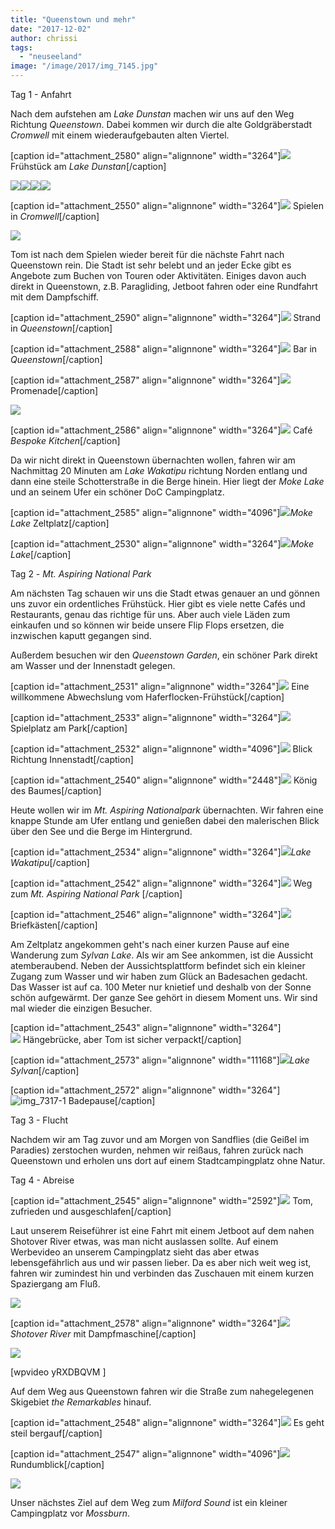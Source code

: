 ```yaml
---
title: "Queenstown und mehr"
date: "2017-12-02"
author: chrissi
tags: 
  - "neuseeland"
image: "/image/2017/img_7145.jpg"
---
```


Tag 1 - Anfahrt

Nach dem aufstehen am _Lake Dunstan_ machen wir uns auf den Weg Richtung _Queenstown_. Dabei kommen wir durch die alte Goldgräberstadt _Cromwell_ mit einem wiederaufgebauten alten Viertel.

\[caption id="attachment\_2580" align="alignnone" width="3264"\]![](images/img_7104.jpg) Frühstück am _Lake Dunstan_\[/caption\]

![](images/img_7116.jpg)![](images/img_7133.jpg)![](images/img_7134.jpg)![](images/img_7113.jpg)

\[caption id="attachment\_2550" align="alignnone" width="3264"\]![](images/img_7131.jpg) Spielen in _Cromwell_\[/caption\]

![](images/img_7108.jpg)

Tom ist nach dem Spielen wieder bereit für die nächste Fahrt nach Queenstown rein. Die Stadt ist sehr belebt und an jeder Ecke gibt es Angebote zum Buchen von Touren oder Aktivitäten. Einiges davon auch direkt in Queenstown, z.B. Paragliding, Jetboot fahren oder eine Rundfahrt mit dem Dampfschiff.

\[caption id="attachment\_2590" align="alignnone" width="3264"\]![](images/img_7146.jpg) Strand in _Queenstown_\[/caption\]

\[caption id="attachment\_2588" align="alignnone" width="3264"\]![](images/img_7144.jpg) Bar in _Queenstown_\[/caption\]

\[caption id="attachment\_2587" align="alignnone" width="3264"\]![](images/img_7145.jpg) Promenade\[/caption\]

![](images/img_7142.jpg)

\[caption id="attachment\_2586" align="alignnone" width="3264"\]![](images/img_7152.jpg) Café _Bespoke Kitchen_\[/caption\]

Da wir nicht direkt in Queenstown übernachten wollen, fahren wir am Nachmittag 20 Minuten am _Lake Wakatipu_ richtung Norden entlang und dann eine steile Schotterstraße in die Berge hinein. Hier liegt der _Moke Lake_ und an seinem Ufer ein schöner DoC Campingplatz.

\[caption id="attachment\_2585" align="alignnone" width="4096"\]![](images/img_7153.jpg)_Moke Lake_ Zeltplatz\[/caption\]

\[caption id="attachment\_2530" align="alignnone" width="3264"\]![](images/img_7165.jpg)_Moke Lake_\[/caption\]

Tag 2 - _Mt. Aspiring National Park_

Am nächsten Tag schauen wir uns die Stadt etwas genauer an und gönnen uns zuvor ein ordentliches Frühstück. Hier gibt es viele nette Cafés und Restaurants, genau das richtige für uns. Aber auch viele Läden zum einkaufen und so können wir beide unsere Flip Flops ersetzen, die inzwischen kaputt gegangen sind.

Außerdem besuchen wir den _Queenstown Garden_, ein schöner Park direkt am Wasser und der Innenstadt gelegen.

\[caption id="attachment\_2531" align="alignnone" width="3264"\]![](images/img_7167.jpg) Eine willkommene Abwechslung vom Haferflocken-Frühstück\[/caption\]

\[caption id="attachment\_2533" align="alignnone" width="3264"\]![](images/img_7177.jpg) Spielplatz am Park\[/caption\]

\[caption id="attachment\_2532" align="alignnone" width="4096"\]![](images/img_7186.jpg) Blick Richtung Innenstadt\[/caption\]

\[caption id="attachment\_2540" align="alignnone" width="2448"\]![](images/img_7192.jpg) König des Baumes\[/caption\]

Heute wollen wir im _Mt. Aspiring Nationalpark_ übernachten. Wir fahren eine knappe Stunde am Ufer entlang und genießen dabei den malerischen Blick über den See und die Berge im Hintergrund.

\[caption id="attachment\_2534" align="alignnone" width="3264"\]![](images/img_7214.jpg)_Lake Wakatipu_\[/caption\]

\[caption id="attachment\_2542" align="alignnone" width="3264"\]![](images/img_7252-1.jpg) Weg zum _Mt. Aspiring National Park_ \[/caption\]

\[caption id="attachment\_2546" align="alignnone" width="3264"\]![](images/img_7283-1.jpg) Briefkästen\[/caption\]

Am Zeltplatz angekommen geht's nach einer kurzen Pause auf eine Wanderung zum _Sylvan Lake_. Als wir am See ankommen, ist die Aussicht atemberaubend. Neben der Aussichtsplattform befindet sich ein kleiner Zugang zum Wasser und wir haben zum Glück an Badesachen gedacht. Das Wasser ist auf ca. 100 Meter nur knietief und deshalb von der Sonne schön aufgewärmt. Der ganze See gehört in diesem Moment uns. Wir sind mal wieder die einzigen Besucher.

\[caption id="attachment\_2543" align="alignnone" width="3264"\]  
![](images/img_7300-1.jpg) Hängebrücke, aber Tom ist sicher verpackt\[/caption\]

\[caption id="attachment\_2573" align="alignnone" width="11168"\]![](images/img_7311-2.jpg)_Lake Sylvan_\[/caption\]

\[caption id="attachment\_2572" align="alignnone" width="3264"\]![img_7317-1](images/img_7317-1.jpg) Badepause\[/caption\]

Tag 3 - Flucht

Nachdem wir am Tag zuvor und am Morgen von Sandflies (die Geißel im Paradies) zerstochen wurden, nehmen wir reißaus, fahren zurück nach Queenstown und erholen uns dort auf einem Stadtcampingplatz ohne Natur.

Tag 4 - Abreise

\[caption id="attachment\_2545" align="alignnone" width="2592"\]![](images/img_3306.jpg) Tom, zufrieden und ausgeschlafen\[/caption\]

Laut unserem Reiseführer ist eine Fahrt mit einem Jetboot auf dem nahen Shotover River etwas, was man nicht auslassen sollte. Auf einem Werbevideo an unserem Campingplatz sieht das aber etwas lebensgefährlich aus und wir passen lieber. Da es aber nich weit weg ist, fahren wir zumindest hin und verbinden das Zuschauen mit einem kurzen Spaziergang am Fluß.

![](images/img_7408.jpg)

\[caption id="attachment\_2578" align="alignnone" width="3264"\]![](images/img_7409.jpg)_Shotover River_ mit Dampfmaschine\[/caption\]

![](images/img_7405.jpg)

\[wpvideo yRXDBQVM \]

Auf dem Weg aus Queenstown fahren wir die Straße zum nahegelegenen Skigebiet _the Remarkables_ hinauf.

\[caption id="attachment\_2548" align="alignnone" width="3264"\]![](images/img_7423.jpg) Es geht steil bergauf\[/caption\]

\[caption id="attachment\_2547" align="alignnone" width="4096"\]![](images/img_7427.jpg) Rundumblick\[/caption\]

![](images/img_7412-1.jpg)

Unser nächstes Ziel auf dem Weg zum _Milford Sound_ ist ein kleiner Campingplatz vor _Mossburn_.
